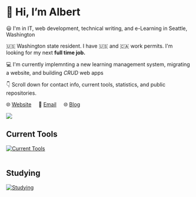 # :wave: Hi, I’m Albert 

:smiley: I'm in IT, web development, technical writing, and e-Learning in Seattle, Washington 

:us: Washington state resident. I have 🇺🇸 and 🇨🇦 work permits. I'm looking for my next **full time job.**

:computer: I'm currently implemnting a new learning management system, migrating a website, and building *CRUD* web apps

:point_down: Scroll down for contact info, current tools, statistics, and public repositories.


:globe_with_meridians: [Website](https://albertho.dev) &nbsp; &nbsp; :e-mail: [Email](mailto:albert604news@gmail.com) &nbsp; &nbsp; :globe_with_meridians: [Blog](https://maplesyrupweb.com/) 



<img src="https://github-readme-streak-stats.herokuapp.com/?user=maplesyrupweb"/>


## Current Tools
[![Current Tools](https://skillicons.dev/icons?i=cloudflare,html,css,js,php,mysql,wordpress,xd,bootstrap,github,raspberrypi)](https://skillicons.dev)<br><br>

## Studying
[![Studying](https://skillicons.dev/icons?i=react,tailwind,flutter,gatsby,js,php)](https://skillicons.dev)


